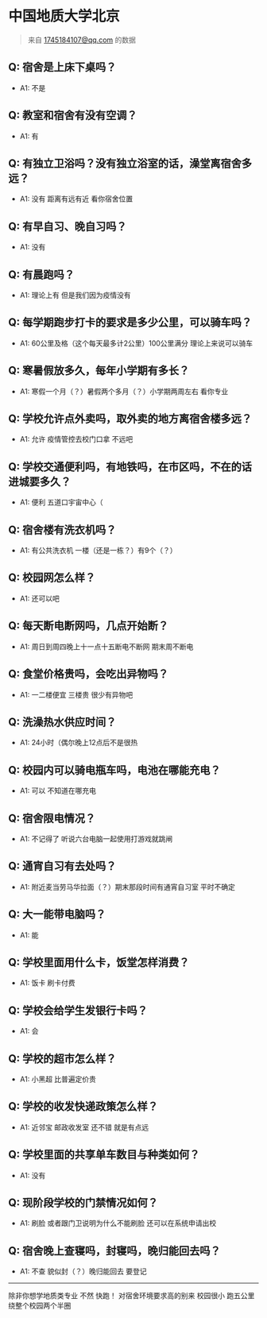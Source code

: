# 中国地质大学北京
> 来自 1745184107@qq.com 的数据
## Q: 宿舍是上床下桌吗？
- A1: 不是
## Q: 教室和宿舍有没有空调？
- A1: 有
## Q: 有独立卫浴吗？没有独立浴室的话，澡堂离宿舍多远？
- A1: 没有 距离有远有近 看你宿舍位置
## Q: 有早自习、晚自习吗？
- A1: 没有
## Q: 有晨跑吗？
- A1: 理论上有 但是我们因为疫情没有
## Q: 每学期跑步打卡的要求是多少公里，可以骑车吗？
- A1: 60公里及格（这个每天最多计2公里）100公里满分 理论上来说可以骑车
## Q: 寒暑假放多久，每年小学期有多长？
- A1: 寒假一个月（？）暑假两个多月（？）小学期两周左右 看你专业
## Q: 学校允许点外卖吗，取外卖的地方离宿舍楼多远？
- A1: 允许 疫情管控去校门口拿 不远吧
## Q: 学校交通便利吗，有地铁吗，在市区吗，不在的话进城要多久？
- A1: 便利 五道口宇宙中心（
## Q: 宿舍楼有洗衣机吗？
- A1: 有公共洗衣机 一楼（还是一栋？）有9个（？）
## Q: 校园网怎么样？
- A1: 还可以吧
## Q: 每天断电断网吗，几点开始断？
- A1: 周日到周四晚上十一点十五断电不断网 期末周不断电
## Q: 食堂价格贵吗，会吃出异物吗？
- A1: 一二楼便宜 三楼贵 很少有异物吧
## Q: 洗澡热水供应时间？
- A1: 24小时（偶尔晚上12点后不是很热
## Q: 校园内可以骑电瓶车吗，电池在哪能充电？
- A1: 可以 不知道在哪充电
## Q: 宿舍限电情况？
- A1: 不记得了 听说六台电脑一起使用打游戏就跳闸
## Q: 通宵自习有去处吗？
- A1: 附近麦当劳马华拉面（？）期末那段时间有通宵自习室 平时不确定
## Q: 大一能带电脑吗？
- A1: 能
## Q: 学校里面用什么卡，饭堂怎样消费？
- A1: 饭卡 刷卡付费
## Q: 学校会给学生发银行卡吗？
- A1: 会
## Q: 学校的超市怎么样？
- A1: 小黑超 比普遍定价贵
## Q: 学校的收发快递政策怎么样？
- A1: 近邻宝 邮政收发室 还不错 就是有点远
## Q: 学校里面的共享单车数目与种类如何？
- A1: 没有
## Q: 现阶段学校的门禁情况如何？
- A1: 刷脸 或者跟门卫说明为什么不能刷脸 还可以在系统申请出校
## Q: 宿舍晚上查寝吗，封寝吗，晚归能回去吗？
- A1: 不查 貌似封（？）晚归能回去 要登记
***
除非你想学地质类专业 不然 快跑！
对宿舍环境要求高的别来
校园很小 跑五公里绕整个校园两个半圈